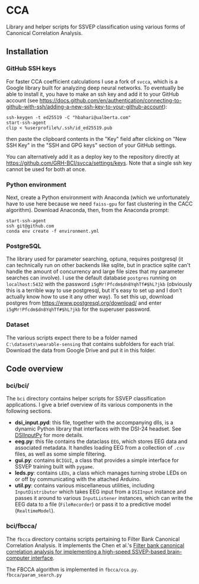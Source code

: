 # CCA

Library and helper scripts for SSVEP classification using various forms of Canonical Correlation Analysis.

## Installation

### GitHub SSH keys

For faster CCA coefficient calculations I use a fork of `svcca`, which is a Google library built for analyzing deep neural networks.
To eventually be able to install it, you have to make an ssh key and add it to your GitHub account (see https://docs.github.com/en/authentication/connecting-to-github-with-ssh/adding-a-new-ssh-key-to-your-github-account):

    ssh-keygen -t ed25519 -C "hbahari@ualberta.com"
    start-ssh-agent
    clip < %userprofile%/.ssh/id_ed25519.pub

then paste the clipboard contents in the "Key" field after clicking on "New SSH Key" in the "SSH and GPG keys" section of your GitHub  settings.

You can alternatively add it as a deploy key to the repository directly at https://github.com/GRH-BCI/svcca/settings/keys.
Note that a single ssh key cannot be used for both at once.

### Python environment

Next, create a Python environment with Anaconda (which we unfortunately have to use here because we need `faiss-gpu` for fast clustering in the CACC algorithm).
Download Anaconda, then, from the Anaconda prompt:

    start-ssh-agent
    ssh git@github.com
    conda env create -f environment.yml


### PostgreSQL

The library used for parameter searching, optuna, requires postgresql (it can technically run on other backends like sqlite, but in practice sqlite can't handle the amount of concurrency and large file sizes that my parameter searches can involve).
I use the default database `postgres` running on `localhost:5432` with the password `i5gMr!Pfcdm$dn8YqhTf#$hL?jkb` (obviously this is a terrible way to use postgresql, but it's easy to set up and I don't actually know how to use it any other way).
To set this up, download postgres from https://www.postgresql.org/download/ and enter `i5gMr!Pfcdm$dn8YqhTf#$hL?jkb` for the superuser password.

### Dataset

The various scripts expect there to be a folder named `C:\datasets\wearable-sensing` that contains subfolders for each trial.
Download the data from Google Drive and put it in this folder.

## Code overview

### bci/bci/

The `bci` directory contains helper scripts for SSVEP classification applications.
I give a brief overview of its various components in the following sections.

 * **dsi_input.pyd**: this file, together with the accompanying dlls, is a dynamic Python library that interfaces with the DSI-24 headset. See [DSIInputPy](https://github.com/GRH-BCI/DSIInputPy) for more details.
 * **eeg.py**: this file contains the dataclass `EEG`, which stores EEG data and associated metadata. It handles loading EEG from a collection of `.csv` files, as well as some simple filtering.
 * **gui.py**: contains `BCIGUI`, a class that provides a simple interface for SSVEP training built with `pygame`.
 * **leds.py**: contains `LEDs`, a class which manages turning strobe LEDs on or off by communicating with the attached Arduino.
 * **util.py**: contains various miscellaneous utilities, including `InputDistributor` which takes EEG input from a `DSIInput` instance and passes it around to various `InputListener` instances, which can write the EEG data to a file (`FileRecorder`) or pass it to a predictive model (`RealtimeModel`).

### bci/fbcca/

The `fbcca` directory contains scripts pertaining to Filter Bank Canonical Correlation Analysis.
It implements the Chen et al.'s [Filter bank canonical correlation analysis for implementing a high-speed SSVEP-based brain-computer interface](https://doi.org/10.1088/1741-2560/12/4/046008).

The FBCCA algorithm is implemented in `fbcca/cca.py`. `fbcca/param_search.py` 